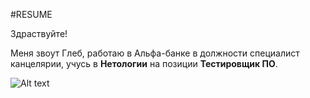 #RESUME

Здраствуйте!

 Меня звоут Глеб, работаю в Альфа-банке в должности специалист канцелярии, учусь в __Нетологии__ на позиции **Тестировщик ПО**. 

 ![Alt text](image.png)